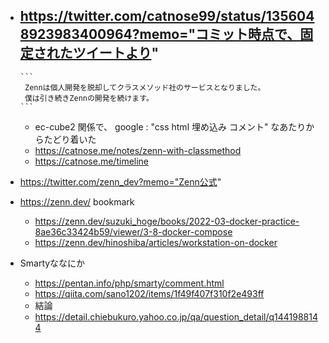 - https://twitter.com/catnose99/status/1356048923983400964?memo="コミット時点で、固定されたツイートより"
    - 
      ```
       Zennは個人開発を脱却してクラスメソッド社のサービスとなりました。
       僕は引き続きZennの開発を続けます。
      ```
    - ec-cube2 関係で、 google : "css html 埋め込み コメント" なあたりからたどり着いた
    - https://catnose.me/notes/zenn-with-classmethod
    - https://catnose.me/timeline

- https://twitter.com/zenn_dev?memo="Zenn公式"
- https://zenn.dev/ bookmark
    - https://zenn.dev/suzuki_hoge/books/2022-03-docker-practice-8ae36c33424b59/viewer/3-8-docker-compose
    - https://zenn.dev/hinoshiba/articles/workstation-on-docker


- Smartyななにか
    - https://pentan.info/php/smarty/comment.html
    - https://qiita.com/sano1202/items/1f49f407f310f2e493ff
    - 結論
    - https://detail.chiebukuro.yahoo.co.jp/qa/question_detail/q1441988144
